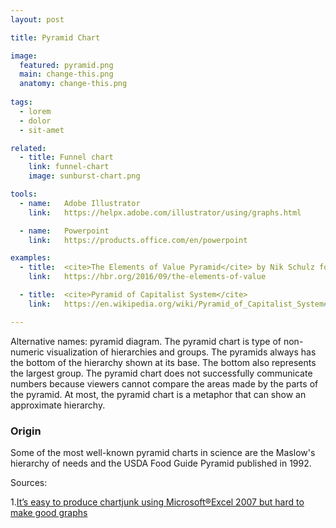 ```yaml
---
layout: post

title: Pyramid Chart

image:
  featured: pyramid.png
  main: change-this.png
  anatomy: change-this.png
  
tags:
  - lorem
  - dolor
  - sit-amet

related:
  - title: Funnel chart
    link: funnel-chart
    image: sunburst-chart.png

tools:
  - name:   Adobe Illustrator
    link:   https://helpx.adobe.com/illustrator/using/graphs.html

  - name:   Powerpoint
    link:   https://products.office.com/en/powerpoint

examples:
  - title:  <cite>The Elements of Value Pyramid</cite> by Nik Schulz for Harvard Business Review
    link:   https://hbr.org/2016/09/the-elements-of-value

  - title:  <cite>Pyramid of Capitalist System</cite>
    link:   https://en.wikipedia.org/wiki/Pyramid_of_Capitalist_System#/media/File:Pyramid_of_Capitalist_System.jpg

---
```

Alternative names: pyramid diagram. The pyramid chart is type of non-numeric visualization of hierarchies and groups. The pyramids always has the bottom of the hierarchy shown at its base. The bottom also represents the largest group. The pyramid chart does not successfully communicate numbers because viewers cannot compare the areas made by the parts of the pyramid. At most, the pyramid chart is a metaphor that can show an approximate hierarchy.

<!--more-->

### Origin
Some of the most well-known pyramid charts in science are the Maslow's hierarchy of needs and the USDA Food Guide Pyramid published in 1992. 


Sources:

1.[It’s easy to produce chartjunk using Microsoft®Excel 2007 but hard to make good graphs](https://www.sciencedirect.com/science/article/pii/S0167947308001631)
